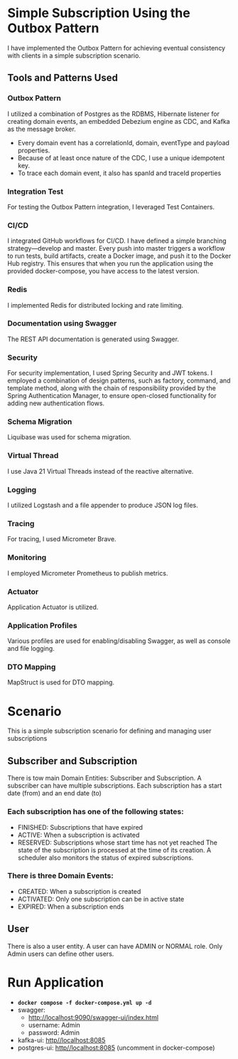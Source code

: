 # Simple Subscription Using the Outbox Pattern
I have implemented the Outbox Pattern for achieving eventual consistency with clients in a simple subscription scenario.

## Tools and Patterns Used
### Outbox Pattern
I utilized a combination of Postgres as the RDBMS, Hibernate listener for creating domain events, an embedded Debezium engine as CDC, and Kafka as the message broker.
- Every domain event has a correlationId, domain, eventType and payload properties.
- Because of at least once nature of the CDC, I use a unique idempotent key.
- To trace each domain event, it also has spanId and traceId properties

### Integration Test
For testing the Outbox Pattern integration, I leveraged Test Containers.

### CI/CD
I integrated GitHub workflows for CI/CD. I have defined a simple branching strategy—develop and master. Every push into master triggers a workflow to run tests, build artifacts, create a Docker image, and push it to the Docker Hub registry. This ensures that when you run the application using the provided docker-compose, you have access to the latest version.

### Redis
I implemented Redis for distributed locking and rate limiting.

### Documentation using Swagger
The REST API documentation is generated using Swagger.

### Security
For security implementation, I used Spring Security and JWT tokens. I employed a combination of design patterns, such as factory, command, and template method, along with the chain of responsibility provided by the Spring Authentication Manager, to ensure open-closed functionality for adding new authentication flows.

### Schema Migration
Liquibase was used for schema migration.

### Virtual Thread
I use Java 21 Virtual Threads instead of the reactive alternative.

### Logging
I utilized Logstash and a file appender to produce JSON log files.

### Tracing
For tracing, I used Micrometer Brave.

### Monitoring
I employed Micrometer Prometheus to publish metrics.

### Actuator
Application Actuator is utilized.

### Application Profiles
Various profiles are used for enabling/disabling Swagger, as well as console and file logging.

### DTO Mapping
MapStruct is used for DTO mapping.

# Scenario
This is a simple subscription scenario for defining and managing user subscriptions
## Subscriber and Subscription
There is tow main Domain Entities: Subscriber and Subscription. A subscriber can have multiple subscriptions.
Each subscription has a start date (from) and an end date (to)

### Each subscription has one of the following states:
- FINISHED: Subscriptions that have expired
- ACTIVE: When a subscription is activated
- RESERVED: Subscriptions whose start time has not yet reached
The state of the subscription is processed at the time of its creation. A scheduler also monitors the status of expired subscriptions.

### There is three Domain Events:
- CREATED: When a subscription is created
- ACTIVATED: Only one subscription can be in active state
- EXPIRED: When a subscription ends

## User
There is also a user entity. A user can have ADMIN or NORMAL role. Only Admin users can define other users.


# Run Application
* **`docker compose -f docker-compose.yml up -d`**
* swagger: 
  - [http://localhost:9090/swagger-ui/index.html]()
  - username: Admin
  - password: Admin
* kafka-ui: [http//localhost:8085 ]()
* postgres-ui: [http//localhost:8085]() (uncomment in docker-compose)
